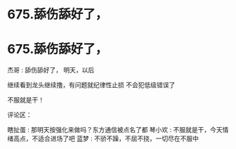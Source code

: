 # 675.舔伤舔好了，

# 675.舔伤舔好了，

杰哥 : 舔伤舔好了， 明天，以后

继续看到龙头继续撸，有问题就纪律性止损 不会犯低级错误了

不服就是干！

评论区：

瞎扯蛋 : 那明天按强化来做吗？东方通信被点名了都 琴小欢 : 不服就是干，今天情绪高点，不适合进场了吧 蓝梦 : 不骄不躁，不屈不挠，一切尽在不服中